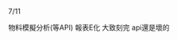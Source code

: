 7/11
<!-- Leetcode刷題數  總刷33題 今天刷了0題-->

<!-- 第一個專案 5/28 合約管理(完成--已上正式機)-->
<!-- 第二個專案 -->物料模擬分析(等API)
<!-- 第三個專案 6/18 excelE化(Z_生管_00料品基本資料_V1.0)(完成--已上正式機) -->
<!-- 第四個專案 6/24 excelE化(Z_物控_01料品領料數量_V1.2)(完成--已上正式機) -->
<!-- 第五個專案 excel E 化(Z_倉庫_03料品庫存現況查詢_V1.0)(完成--已上測試機) -->
<!-- 第六個專案 標準工時 E 化(完成--已上測試機)-->
<!-- 第七個專案 -->報表E化 大致刻完 api還是壞的
<!-- 第八個專案 資材料況表 完成還未給承翰 -->


<!-- 自學進度 -->
<!--刷題  提取字符串 str.substring(indexStart[, indexEnd]) -->
<!-- 學習sass scss 會使用 -->